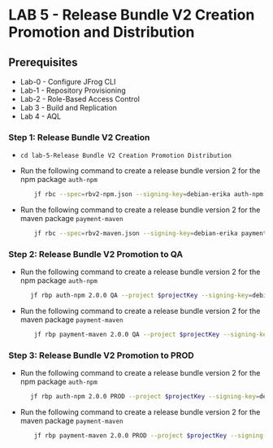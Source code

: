 # LAB 5 - Release Bundle V2 Creation Promotion and Distribution

## Prerequisites
- Lab-0 - Configure JFrog CLI
- Lab-1 - Repository Provisioning
- Lab-2 - Role-Based Access Control
- Lab 3 - Build and Replication
- Lab 4 - AQL  



### Step 1: Release Bundle V2 Creation 
- `cd lab-5-Release Bundle V2 Creation Promotion Distribution`

- Run the following command to create a release bundle version 2 for the npm package `auth-npm` 
```bash 
       jf rbc --spec=rbv2-npm.json --signing-key=debian-erika auth-npm 2.0.0 --project $projectKey --spec-vars="key1=tftd110tr2"
```
- Run the following command to create a release bundle version 2 for the maven package `payment-maven`
```bash 
       jf rbc --spec=rbv2-maven.json --signing-key=debian-erika payment-maven 2.0.0 --project $projectKey --spec-vars="key1=tftd110tr2"
```

### Step 2: Release Bundle V2 Promotion to QA

- Run the following command to create a release bundle version 2 for the npm package `auth-npm`
```bash 
      jf rbp auth-npm 2.0.0 QA --project $projectKey --signing-key=debian-erika
```
- Run the following command to create a release bundle version 2 for the maven package `payment-maven`
```bash 
       jf rbp payment-maven 2.0.0 QA --project $projectKey --signing-key=debian-erika
```

### Step 3: Release Bundle V2 Promotion to PROD

- Run the following command to create a release bundle version 2 for the npm package `auth-npm`
```bash 
      jf rbp auth-npm 2.0.0 PROD --project $projectKey --signing-key=debian-erika
```
- Run the following command to create a release bundle version 2 for the maven package `payment-maven`
```bash 
       jf rbp payment-maven 2.0.0 PROD --project $projectKey --signing-key=debian-erika
```